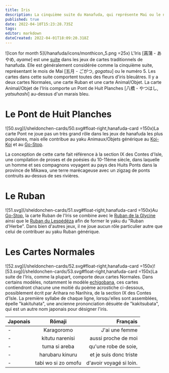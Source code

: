 ```yaml
---
title: Iris
description: La cinquième suite du Hanafuda, qui représente Mai ou le numéro 5
published: true
date: 2022-04-10T15:23:28.735Z
tags: 
editor: markdown
dateCreated: 2022-04-01T18:09:20.318Z
---
```


![Icon for month 5](/hanafuda/icons/monthicon_5.png =25x) L'Iris [菖蒲 - あやめ, *ayame*] est une [suite](/fr/hanafuda/guide/suites) dans les jeux de cartes traditionnels de hanafuda. Elle est généralement considérée comme la cinquième suite, représentant le mois de Mai [五月	- ごがつ, *gogatsu*] ou le numéro 5. Les cartes dans cette suite comportent toutes des fleurs d'iris bleuâtres. Il y a deux cartes Normales, une carte Ruban et une carte Animal/Objet. La carte Animal/Objet de l'Iris comporte un Pont de Huit Planches [八橋 - やつはし, *yatsuhashi*] au-dessus d'un marais bleu. 

# Le Pont de Huit Planches
![50.svg](/sheldonchen-cards/50.svg#float-right,hanafuda-card =150x)La carte Pont ne joue pas un très grand rôle dans les jeux de hanafuda les plus populaires, mais elle contribue au yaku Animaux/Objets générique au [Koi-Koi](/en/hanafuda/games/koi-koi) et au [Go-Stop](/en/hanafuda/games/go-stop). 

La conception de cette carte fait référence à la section IX des Contes d'Isle, une compilation de proses et de poésies du 10-11ème siècle, dans laquelle un homme et ses compagnons voyagent au pays des Huits Ponts dans la province de Mikawa, une terre marécageuse avec un zigzag de ponts contruits au-dessus de ses rivières.

# Le Ruban
![51.svg](/sheldonchen-cards/51.svg#float-right,hanafuda-card =150x)Au [Go-Stop](/en/hanafuda/games/go-stop), la carte Ruban de l'Iris se combine avec le [Ruban de la Glycine](/fr/hanafuda/guide/Glycine#le-ruban) ainsi que le [Ruban du Lespédéza](/fr/hanafuda/guide/Lespédéza#le-ruban) afin de former le yaku du "Ruban d'Herbe". Dans bien d'autres jeux, il ne joue aucun rôle particulier autre que celui de contribuer au yaku Ruban générique. 

# Les Cartes Normales
![52.svg](/sheldonchen-cards/52.svg#float-right,hanafuda-card =150x)![53.svg](/sheldonchen-cards/53.svg#float-right,hanafuda-card =150x)La suite de l'Iris, comme la plupart, comporte deux cartes Normales. Dans certains modèles, notamment le modèle [echigobana](/en/hanafuda/patterns/echigobana), ces cartes contiendront chacune une moitié du poème acrostiche ci-dessous, possiblement écrit par Arihara no Narihira, de la section IX des Contes d'Isle. La première syllabe de chaque ligne, lorsqu'elles sont assemblées, épelle "kakituhata", une ancienne prononciation désuète de "kakitsubata", qui est un autre nom japonais pour désigner l'iris. 

|Japonais|Rōmaji|Français|
|:---|:---:|---:|
|-|Karagoromo|J'ai une femme|
|-|kitutu narenisi|aussi proche de moi|
|-|tuma si areba|qu'une robe de soie,|
|-|harubaru kinuru|et je suis donc triste|
|-|tabi wo si zo omofu|d'avoir voyagé si loin.|
